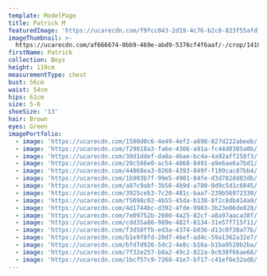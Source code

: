 ```yaml
---
template: ModelPage
title: Patrick M
featuredImage: 'https://ucarecdn.com/f9fcc043-2d19-4c76-b2c8-823f55afdf04/'
imageThumbnail: >-
  https://ucarecdn.com/af666674-0bb9-469e-abd9-5376cf4f6aaf/-/crop/1410x1777/196,0/-/preview/
firstName: Patrick
collection: Boys
height: 119cm
measurementType: chest
bust: 56cm
waist: 54cm
hips: 61cm
size: 5-6
shoeSize: '13'
hair: Brown
eyes: Green
imagePortfolio:
  - image: 'https://ucarecdn.com/1580d0c6-4e49-4ef2-a898-827d222abeeb/'
  - image: 'https://ucarecdn.com/f29018a3-fa6e-4306-a91a-fc44d0305a0b/'
  - image: 'https://ucarecdn.com/30d1ddef-da0a-4bae-bc4a-4a92aff258f3/'
  - image: 'https://ucarecdn.com/20c566e0-ac54-4068-8491-a9e6ae6a7bd1/'
  - image: 'https://ucarecdn.com/44068ea3-0268-4393-849f-f109cac87bb4/'
  - image: 'https://ucarecdn.com/1b903b7f-99e5-4901-84fe-d3d782dd83db/'
  - image: 'https://ucarecdn.com/a87c9abf-3b56-4b9d-a780-0d9c5d1c6045/'
  - image: 'https://ucarecdn.com/3925ceb3-7c20-481c-baa7-239b56972330/'
  - image: 'https://ucarecdn.com/f5098c02-4b55-45da-b138-8f2c8db414a9/'
  - image: 'https://ucarecdn.com/4d1744bc-d392-4fde-9903-3b23e06de828/'
  - image: 'https://ucarecdn.com/7e09752b-2600-4a25-82cf-a8a97aaca38f/'
  - image: 'https://ucarecdn.com/cdd35a86-989e-482f-8134-31e57f715f11/'
  - image: 'https://ucarecdn.com/f3d58ffb-ed3a-4374-b036-d13c0f38a77b/'
  - image: 'https://ucarecdn.com/b1e9f8fd-20d7-46ef-ad4c-59a1362a32e7/'
  - image: 'https://ucarecdn.com/bfd7d926-5dc2-4e8c-b16a-b1ba9520b2ba/'
  - image: 'https://ucarecdn.com/7f32e257-b8a2-49c2-822a-8c630f66ae68/'
  - image: 'https://ucarecdn.com/1bcf57c9-7268-41e7-bf17-c41ef6e32ad8/'
---
```


